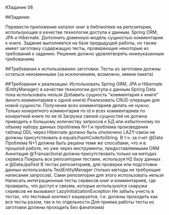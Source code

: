 #Задание 06

##Задание:

Перевести приложение каталог книг в библиотеке на репозитории, использующие в качестве технологии доступа к данным, Spring ORM, JPA и Hibernate. Дополнить доменную модель сущностью комментария к книге. Задание выполняется на базе предыдущей работы, но также имеет заготовку содержащую тесты, проверяющие некоторые из требований к заданию. Решение должно удовлетворять нижеуказанным требованиям.

##Требования к использованию заготовки:
Тесты из заготовки должны остаться неизменными (за исключением, возможно, имени пакета)

##Требования к реализации:
Использовать Spring ORM, JPA и Hibernate (EntityManager) в качестве технологии доступа к данным
Spring Data пока использовать нельзя
Добавить сущность "комментария к книге" (много комментариев к одной книге)
Реализовать CRUD операции для новой сущности. Получение всех комментариев делать не нужно. Только конкретного комментария по id и всех комментариев по конкретной книге по ее id
Загрузка связей сущностей не должна приводить к большому количеству запросов к БД или избыточному по объему набору данных (проблема N+1 и проблема произведения таблиц)
DDL через Hibernate должно быть отключено
LAZY-связи не должны присутствовать в equals/hashCode/toString. В т.ч. за счет @Data
Проблема N+1 должна быть решена теми же способами, что и в прошлой работе, но уже через инструменты, предоставляемыми ORM
Аннотация @Transactional должна присутствовать только на методах сервиса
Покрыть все репозитории тестами, используя H2 базу данных и @DataJpaTest
В тестах репозиториев, для проверки или подготовки данных использовать TestEntityManager (только методы не требующие написания запросов). Сами репозитории для этого использовать нельзя
Написать интеграционные тесты сервисов книг и комментариев, где проверить, что доступ к связям, которые используются снаружи серивсов не вызывают LazyInitialzationException
Не забыть учесть в тестах, что тестовый контекст кэшируется, т.е. должны проходить как все тесты разом, так и по отдельности
Для приема работы тесты из заготовки должны проходить
Без фанатизма)